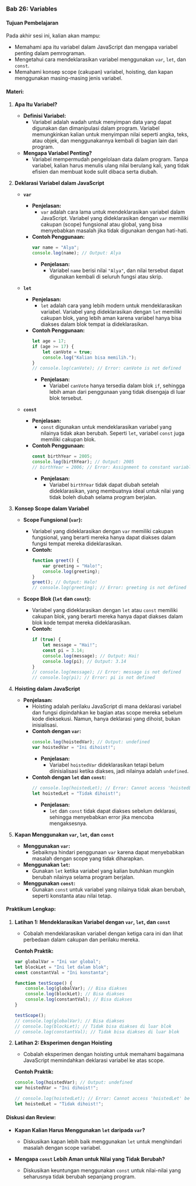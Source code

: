 ### **Bab 26: Variables**

#### **Tujuan Pembelajaran**
Pada akhir sesi ini, kalian akan mampu:
- Memahami apa itu variabel dalam JavaScript dan mengapa variabel penting dalam pemrograman.
- Mengetahui cara mendeklarasikan variabel menggunakan `var`, `let`, dan `const`.
- Memahami konsep scope (cakupan) variabel, hoisting, dan kapan menggunakan masing-masing jenis variabel.

#### **Materi:**

1. **Apa Itu Variabel?**
   - **Definisi Variabel:**
     - Variabel adalah wadah untuk menyimpan data yang dapat digunakan dan dimanipulasi dalam program. Variabel memungkinkan kalian untuk menyimpan nilai seperti angka, teks, atau objek, dan menggunakannya kembali di bagian lain dari program.
   - **Mengapa Variabel Penting?**
     - Variabel mempermudah pengelolaan data dalam program. Tanpa variabel, kalian harus menulis ulang nilai berulang kali, yang tidak efisien dan membuat kode sulit dibaca serta diubah.

2. **Deklarasi Variabel dalam JavaScript**
   - **`var`**
     - **Penjelasan:**
       - `var` adalah cara lama untuk mendeklarasikan variabel dalam JavaScript. Variabel yang dideklarasikan dengan `var` memiliki cakupan (scope) fungsional atau global, yang bisa menyebabkan masalah jika tidak digunakan dengan hati-hati.
     - **Contoh Penggunaan:**
       ```javascript
       var name = "Alya";
       console.log(name); // Output: Alya
       ```
       - **Penjelasan:**
         - Variabel `name` berisi nilai `"Alya"`, dan nilai tersebut dapat digunakan kembali di seluruh fungsi atau skrip.

   - **`let`**
     - **Penjelasan:**
       - `let` adalah cara yang lebih modern untuk mendeklarasikan variabel. Variabel yang dideklarasikan dengan `let` memiliki cakupan blok, yang lebih aman karena variabel hanya bisa diakses dalam blok tempat ia dideklarasikan.
     - **Contoh Penggunaan:**
       ```javascript
       let age = 17;
       if (age >= 17) {
           let canVote = true;
           console.log("Kalian bisa memilih.");
       }
       // console.log(canVote); // Error: canVote is not defined
       ```
       - **Penjelasan:**
         - Variabel `canVote` hanya tersedia dalam blok `if`, sehingga lebih aman dari penggunaan yang tidak disengaja di luar blok tersebut.

   - **`const`**
     - **Penjelasan:**
       - `const` digunakan untuk mendeklarasikan variabel yang nilainya tidak akan berubah. Seperti `let`, variabel `const` juga memiliki cakupan blok.
     - **Contoh Penggunaan:**
       ```javascript
       const birthYear = 2005;
       console.log(birthYear); // Output: 2005
       // birthYear = 2006; // Error: Assignment to constant variable.
       ```
       - **Penjelasan:**
         - Variabel `birthYear` tidak dapat diubah setelah dideklarasikan, yang membuatnya ideal untuk nilai yang tidak boleh diubah selama program berjalan.

3. **Konsep Scope dalam Variabel**
   - **Scope Fungsional (`var`):**
     - Variabel yang dideklarasikan dengan `var` memiliki cakupan fungsional, yang berarti mereka hanya dapat diakses dalam fungsi tempat mereka dideklarasikan.
     - **Contoh:**
       ```javascript
       function greet() {
           var greeting = "Halo!";
           console.log(greeting);
       }
       greet(); // Output: Halo!
       // console.log(greeting); // Error: greeting is not defined
       ```

   - **Scope Blok (`let` dan `const`):**
     - Variabel yang dideklarasikan dengan `let` atau `const` memiliki cakupan blok, yang berarti mereka hanya dapat diakses dalam blok kode tempat mereka dideklarasikan.
     - **Contoh:**
       ```javascript
       if (true) {
           let message = "Hai!";
           const pi = 3.14;
           console.log(message); // Output: Hai!
           console.log(pi); // Output: 3.14
       }
       // console.log(message); // Error: message is not defined
       // console.log(pi); // Error: pi is not defined
       ```

4. **Hoisting dalam JavaScript**
   - **Penjelasan:**
     - Hoisting adalah perilaku JavaScript di mana deklarasi variabel dan fungsi dipindahkan ke bagian atas scope mereka sebelum kode dieksekusi. Namun, hanya deklarasi yang dihoist, bukan inisialisasi.
     - **Contoh dengan `var`:**
       ```javascript
       console.log(hoistedVar); // Output: undefined
       var hoistedVar = "Ini dihoist!";
       ```
       - **Penjelasan:**
         - Variabel `hoistedVar` dideklarasikan tetapi belum diinisialisasi ketika diakses, jadi nilainya adalah `undefined`.
     - **Contoh dengan `let` dan `const`:**
       ```javascript
       // console.log(hoistedLet); // Error: Cannot access 'hoistedLet' before initialization
       let hoistedLet = "Tidak dihoist!";
       ```
       - **Penjelasan:**
         - `let` dan `const` tidak dapat diakses sebelum deklarasi, sehingga menyebabkan error jika mencoba mengaksesnya.

5. **Kapan Menggunakan `var`, `let`, dan `const`**
   - **Menggunakan `var`:**
     - Sebaiknya hindari penggunaan `var` karena dapat menyebabkan masalah dengan scope yang tidak diharapkan.
   - **Menggunakan `let`:**
     - Gunakan `let` ketika variabel yang kalian butuhkan mungkin berubah nilainya selama program berjalan.
   - **Menggunakan `const`:**
     - Gunakan `const` untuk variabel yang nilainya tidak akan berubah, seperti konstanta atau nilai tetap.

#### **Praktikum Lengkap:**

1. **Latihan 1: Mendeklarasikan Variabel dengan `var`, `let`, dan `const`**
   - Cobalah mendeklarasikan variabel dengan ketiga cara ini dan lihat perbedaan dalam cakupan dan perilaku mereka.

   **Contoh Praktik:**
   ```javascript
   var globalVar = "Ini var global";
   let blockLet = "Ini let dalam blok";
   const constantVal = "Ini konstanta";

   function testScope() {
       console.log(globalVar); // Bisa diakses
       console.log(blockLet); // Bisa diakses
       console.log(constantVal); // Bisa diakses
   }

   testScope();
   // console.log(globalVar); // Bisa diakses
   // console.log(blockLet); // Tidak bisa diakses di luar blok
   // console.log(constantVal); // Tidak bisa diakses di luar blok
   ```

2. **Latihan 2: Eksperimen dengan Hoisting**
   - Cobalah eksperimen dengan hoisting untuk memahami bagaimana JavaScript memindahkan deklarasi variabel ke atas scope.

   **Contoh Praktik:**
   ```javascript
   console.log(hoistedVar); // Output: undefined
   var hoistedVar = "Ini dihoist!";

   // console.log(hoistedLet); // Error: Cannot access 'hoistedLet' before initialization
   let hoistedLet = "Tidak dihoist!";
   ```

#### **Diskusi dan Review:**

- **Kapan Kalian Harus Menggunakan `let` daripada `var`?**
  - Diskusikan kapan lebih baik menggunakan `let` untuk menghindari masalah dengan scope variabel.
  
- **Mengapa `const` Lebih Aman untuk Nilai yang Tidak Berubah?**
  - Diskusikan keuntungan menggunakan `const` untuk nilai-nilai yang seharusnya tidak berubah sepanjang program.